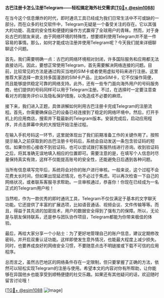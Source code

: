 **古巴注册卡怎么注册Telegram——轻松搞定海外社交需求[[TG💪+ @esim1088](https://t.me/s/esim1088)]**

在当今这个信息爆炸的时代，即时通讯工具已经成为我们日常生活中不可或缺的一部分。而在众多的社交软件中，Telegram无疑是一个备受关注的存在。它以其强大的功能、高度的安全性和便捷的操作方式赢得了全球用户的青睐。然而，对于身处古巴的朋友来说，由于网络环境的特殊性，想要顺利使用Telegram并不是一件容易的事情。那么，如何才能成功注册并使用Telegram呢？今天我们就来详细聊聊这个问题。

首先，我们需要明确一点：古巴的网络环境相对封闭，许多国际服务和应用都无法直接访问。因此，要想正常使用Telegram，首先需要解决网络连接的问题。目前，比较常见的方法是通过购买当地的SIM卡或者使用虚拟号码来进行注册。这里推荐大家选择一款支持多国漫游的SIM卡产品，比如eSIM卡，它不仅操作简便，而且能够提供稳定可靠的网络支持。此外，还有一些专门面向海外用户的号码服务商，他们提供的号码同样可以用于Telegram注册。不过，在选择时一定要注意查看对方的服务评价以及隐私保护措施，以免造成不必要的麻烦。

接下来，我们进入正题，具体讲解如何利用古巴注册卡完成Telegram的注册流程。首先，你需要确保自己的设备已经连接到了稳定的网络环境中。然后，打开手机上的应用商店，搜索并下载最新的Telegram版本。安装完成后，启动应用程序，并点击屏幕中央的大按钮开始注册过程。

在输入手机号码这一环节，这里就体现出了我们前期准备工作的关键作用了。按照提示输入之前获取到的古巴注册卡号码后，系统会自动发送一条包含验证码的短信。如果你担心接收不到验证码，也可以尝试拨打客服热线进行咨询。收到验证码之后，将其准确无误地填入相应的位置即可。需要注意的是，在填写个人信息时尽量保持真实有效，这样不仅能提高账号的安全性，还能避免日后遇到各种问题。

当所有信息填写完毕后，系统将会对你的账户进行审核。一般来说，这个过程不会花费太长时间，但如果出现延迟情况，也不必过于焦虑。可以再次检查一下自己的网络状况，或者联系客服寻求帮助。一旦审核通过，恭喜你！你现在已经成为一名正式的Telegram用户啦！

当然啦，作为一款优秀的即时通讯工具，Telegram不仅仅满足于基本的文字聊天功能。它还提供了丰富的扩展选项，比如语音通话、视频会议、文件传输等等。而且，得益于其先进的加密技术，用户的数据安全得到了强有力的保障。所以，无论是与朋友保持联系，还是参与团队协作项目，Telegram都能为你带来极佳的体验。

最后，再给大家分享一个小贴士：为了更好地管理自己的账户信息，建议定期修改密码，并开启双重认证功能。这样即使发生意外情况，也能最大程度上减少损失。同时，也要养成良好的网络安全习惯，不要随意点击不明链接或下载不可信的应用程序。

总而言之，虽然古巴地区的网络条件存在一定限制，但只要掌握了正确的方法，依然可以轻松实现Telegram的注册与使用。希望本文的内容对你有所帮助，让你能够在异国他乡也能享受到顺畅便捷的社交乐趣。如果还有其他疑问的话，欢迎随时留言讨论哦！

[[TG💪+ @esim1088](https://t.me/s/esim1088) ![Image](https://i.postimg.cc/4NQfJmqS/Snipaste-2025-05-13-00-14-12.png)]
